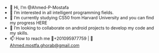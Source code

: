 - 👋 Hi, I’m @Ahmed-P-Mostafa
- 👀 I’m interested in all intelligent programming fields.
- 🌱 I’m currently studying CS50 from Harvard University and you can find my progress HERE
- 💞️ I’m looking to collaborate on android projects to develop my code and my skills.
- 📫 How to reach me 📱+201095977759 | 📧 Ahmed.mostfa.ghorab@gmail.com

<!---
Ahmed-P-Mostafa/Ahmed-P-Mostafa is a ✨ special ✨ repository because its `README.md` (this file) appears on your GitHub profile.
You can click the Preview link to take a look at your changes.
--->
